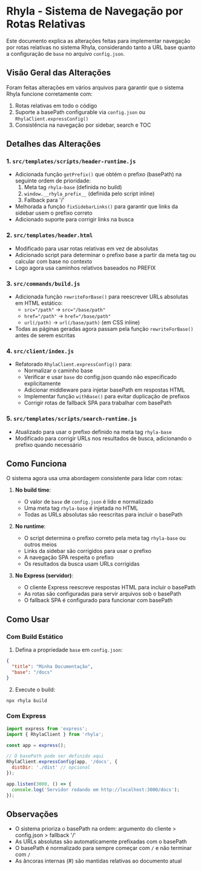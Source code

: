 # Rhyla - Sistema de Navegação por Rotas Relativas

Este documento explica as alterações feitas para implementar navegação por rotas relativas no sistema Rhyla, considerando tanto a URL base quanto a configuração de `base` no arquivo `config.json`.

## Visão Geral das Alterações

Foram feitas alterações em vários arquivos para garantir que o sistema Rhyla funcione corretamente com:

1. Rotas relativas em todo o código
2. Suporte a basePath configurable via `config.json` ou `RhylaClient.expressConfig()`
3. Consistência na navegação por sidebar, search e TOC

## Detalhes das Alterações

### 1. `src/templates/scripts/header-runtime.js`

- Adicionada função `getPrefix()` que obtém o prefixo (basePath) na seguinte ordem de prioridade:
  1. Meta tag `rhyla-base` (definida no build)
  2. `window.__rhyla_prefix__` (definida pelo script inline)
  3. Fallback para '/'
- Melhorada a função `fixSidebarLinks()` para garantir que links da sidebar usem o prefixo correto
- Adicionado suporte para corrigir links na busca

### 2. `src/templates/header.html`

- Modificado para usar rotas relativas em vez de absolutas
- Adicionado script para determinar o prefixo base a partir da meta tag ou calcular com base no contexto
- Logo agora usa caminhos relativos baseados no PREFIX

### 3. `src/commands/build.js`

- Adicionada função `rewriteForBase()` para reescrever URLs absolutas em HTML estático:
  - `src="/path"` → `src="/base/path"`
  - `href="/path"` → `href="/base/path"`
  - `url(/path)` → `url(/base/path)` (em CSS inline)
- Todas as páginas geradas agora passam pela função `rewriteForBase()` antes de serem escritas

### 4. `src/client/index.js`

- Refatorado `RhylaClient.expressConfig()` para:
  - Normalizar o caminho base
  - Verificar e usar `base` do config.json quando não especificado explicitamente
  - Adicionar middleware para injetar basePath em respostas HTML
  - Implementar função `withBase()` para evitar duplicação de prefixos
  - Corrigir rotas de fallback SPA para trabalhar com basePath

### 5. `src/templates/scripts/search-runtime.js`

- Atualizado para usar o prefixo definido na meta tag `rhyla-base`
- Modificado para corrigir URLs nos resultados de busca, adicionando o prefixo quando necessário

## Como Funciona

O sistema agora usa uma abordagem consistente para lidar com rotas:

1. **No build time**:
   - O valor de `base` de `config.json` é lido e normalizado
   - Uma meta tag `rhyla-base` é injetada no HTML
   - Todas as URLs absolutas são reescritas para incluir o basePath

2. **No runtime**:
   - O script determina o prefixo correto pela meta tag `rhyla-base` ou outros meios
   - Links da sidebar são corrigidos para usar o prefixo
   - A navegação SPA respeita o prefixo
   - Os resultados da busca usam URLs corrigidas

3. **No Express (servidor)**:
   - O cliente Express reescreve respostas HTML para incluir o basePath
   - As rotas são configuradas para servir arquivos sob o basePath
   - O fallback SPA é configurado para funcionar com basePath

## Como Usar

### Com Build Estático

1. Defina a propriedade `base` em `config.json`:

```json
{
  "title": "Minha Documentação",
  "base": "/docs"
}
```

2. Execute o build:

```bash
npx rhyla build
```

### Com Express

```javascript
import express from 'express';
import { RhylaClient } from 'rhyla';

const app = express();

// O basePath pode ser definido aqui
RhylaClient.expressConfig(app, '/docs', {
  distDir: './dist' // opcional
});

app.listen(3000, () => {
  console.log('Servidor rodando em http://localhost:3000/docs');
});
```

## Observações

- O sistema prioriza o basePath na ordem: argumento do cliente > config.json > fallback '/'
- As URLs absolutas são automaticamente prefixadas com o basePath
- O basePath é normalizado para sempre começar com `/` e não terminar com `/`
- As âncoras internas (#) são mantidas relativas ao documento atual
